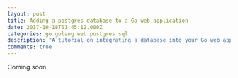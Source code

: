 ```yaml
---
layout: post
title: Adding a postgres database to a Go web application
date: 2017-10-18T01:45:12.000Z
categories: go golang web postgres sql
description: "A tutorial on integrating a database into your Go web application"
comments: true
---
```


Coming soon
